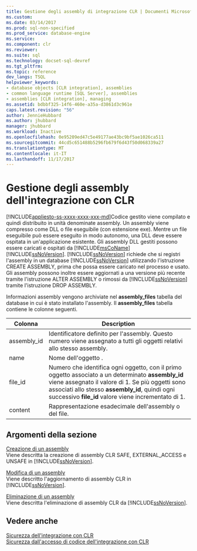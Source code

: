 ```yaml
---
title: Gestione degli assembly di integrazione CLR | Documenti Microsoft
ms.custom: 
ms.date: 03/14/2017
ms.prod: sql-non-specified
ms.prod_service: database-engine
ms.service: 
ms.component: clr
ms.reviewer: 
ms.suite: sql
ms.technology: docset-sql-devref
ms.tgt_pltfrm: 
ms.topic: reference
dev_langs: TSQL
helpviewer_keywords:
- database objects [CLR integration], assemblies
- common language runtime [SQL Server], assemblies
- assemblies [CLR integration], managing
ms.assetid: bdbbf325-14f6-460e-a35a-d3861d3c961e
caps.latest.revision: "56"
author: JennieHubbard
ms.author: jhubbard
manager: jhubbard
ms.workload: Inactive
ms.openlocfilehash: 0e95209ed47c5e49177ae43bc9bf5ae1026ca511
ms.sourcegitcommit: 44cd5c651488b5296fb679f6d43f50d068339a27
ms.translationtype: MT
ms.contentlocale: it-IT
ms.lasthandoff: 11/17/2017
---
```

# <a name="managing-clr-integration-assemblies"></a>Gestione degli assembly dell'integrazione con CLR
[!INCLUDE[appliesto-ss-xxxx-xxxx-xxx-md](../../../includes/appliesto-ss-xxxx-xxxx-xxx-md.md)]Codice gestito viene compilato e quindi distribuito in unità denominate assembly. Un assembly viene compresso come DLL o file eseguibile (con estensione exe). Mentre un file eseguibile può essere eseguito in modo autonomo, una DLL deve essere ospitata in un'applicazione esistente. Gli assembly DLL gestiti possono essere caricati e ospitati da [!INCLUDE[msCoName](../../../includes/msconame-md.md)] [!INCLUDE[ssNoVersion](../../../includes/ssnoversion-md.md)]. [!INCLUDE[ssNoVersion](../../../includes/ssnoversion-md.md)] richiede che si registri l'assembly in un database [!INCLUDE[ssNoVersion](../../../includes/ssnoversion-md.md)] utilizzando l'istruzione CREATE ASSEMBLY, prima che possa essere caricato nel processo e usato. Gli assembly possono inoltre essere aggiornati a una versione più recente tramite l'istruzione ALTER ASSEMBLY o rimossi da [!INCLUDE[ssNoVersion](../../../includes/ssnoversion-md.md)] tramite l'istruzione DROP ASSEMBLY.  
  
 Informazioni assembly vengono archiviate nel **assembly_files** tabella del database in cui è stato installato l'assembly. Il **assembly_files** tabella contiene le colonne seguenti.  
  
|Colonna|Description|  
|------------|-----------------|  
|assembly_id|Identificatore definito per l'assembly. Questo numero viene assegnato a tutti gli oggetti relativi allo stesso assembly.|  
|name|Nome dell'oggetto .|  
|file_id|Numero che identifica ogni oggetto, con il primo oggetto associato a un determinato **assembly_id** viene assegnato il valore di 1. Se più oggetti sono associati allo stesso **assembly_id**, quindi ogni successivo **file_id** valore viene incrementato di 1.|  
|content|Rappresentazione esadecimale dell'assembly o del file.|  
  
## <a name="in-this-section"></a>Argomenti della sezione  
 [Creazione di un assembly](../../../relational-databases/clr-integration/assemblies/creating-an-assembly.md)  
 Viene descritta la creazione di assembly CLR SAFE, EXTERNAL_ACCESS e UNSAFE in [!INCLUDE[ssNoVersion](../../../includes/ssnoversion-md.md)].  
  
 [Modifica di un assembly](../../../relational-databases/clr-integration/assemblies/altering-an-assembly.md)  
 Viene descritto l'aggiornamento di assembly CLR in [!INCLUDE[ssNoVersion](../../../includes/ssnoversion-md.md)].  
  
 [Eliminazione di un assembly](../../../relational-databases/clr-integration/assemblies/dropping-an-assembly.md)  
 Viene descritta l'eliminazione di assembly CLR da [!INCLUDE[ssNoVersion](../../../includes/ssnoversion-md.md)].  
  
## <a name="see-also"></a>Vedere anche  
 [Sicurezza dell'integrazione con CLR](../../../relational-databases/clr-integration/security/clr-integration-security.md)   
 [Sicurezza dall'accesso di codice dell'integrazione con CLR](../../../relational-databases/clr-integration/security/clr-integration-code-access-security.md)  
  
  
